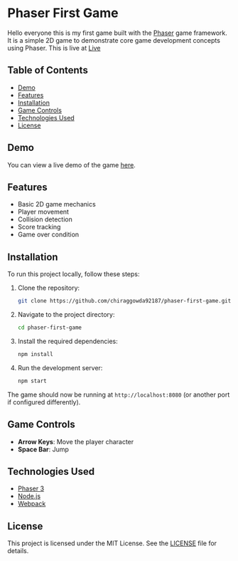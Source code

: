 # Phaser First Game

Hello everyone this is my first game built with the [Phaser](https://phaser.io/) game framework. It is a simple 2D game to demonstrate core game development concepts using Phaser. This is live at [Live](https://phaser-first-game-nine.vercel.app/)

## Table of Contents

- [Demo](#demo)
- [Features](#features)
- [Installation](#installation)
- [Game Controls](#game-controls)
- [Technologies Used](#technologies-used)
- [License](#license)

## Demo

You can view a live demo of the game [here](#).

## Features

- Basic 2D game mechanics
- Player movement
- Collision detection
- Score tracking
- Game over condition

## Installation

To run this project locally, follow these steps:

1. Clone the repository:

    ```bash
    git clone https://github.com/chiraggowda92187/phaser-first-game.git
    ```

2. Navigate to the project directory:

    ```bash
    cd phaser-first-game
    ```

3. Install the required dependencies:

    ```bash
    npm install
    ```

4. Run the development server:

    ```bash
    npm start
    ```

The game should now be running at `http://localhost:8080` (or another port if configured differently).

## Game Controls

- **Arrow Keys**: Move the player character
- **Space Bar**: Jump

## Technologies Used

- [Phaser 3](https://phaser.io/phaser3)
- [Node.js](https://nodejs.org/)
- [Webpack](https://webpack.js.org/)

## License

This project is licensed under the MIT License. See the [LICENSE](LICENSE) file for details.
